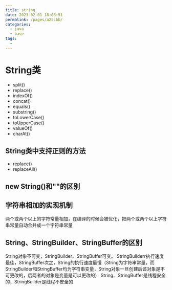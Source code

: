 ```yaml
---
title: string
date: 2023-02-01 18:08:51
permalink: /pages/a25cbb/
categories:
  - java
  - base
tags:
  - 
---
```

# String类
* split()
* replace()
* indexOf()
* concat()
* equals()
* substring()
* toLowerCase()
* toUpperCase()
* valueOf()
* charAt()

## String类中支持正则的方法
* replace()
* replaceAll()

## new String()和""的区别

## 字符串相加的实现机制
两个或两个以上的字符常量相加，在编译的时候会被优化，把两个或两个以上字符串常量自动合并成一个字符串常量

## String、StringBuilder、StringBuffer的区别
String对象不可变，StringBuilder、StringBuffer可变。
StringBuilderr执行速度最佳，StringBuffer次之，String的执行速度最慢（String为字符串常量，而StringBuilder和StringBuffer均为字符串变量，String对象一旦创建后该对象是不可更改的，后两者的对象是变量是可以更改的）
String、StringBuffer是线程安全的，StringBuilder是线程不安全的




